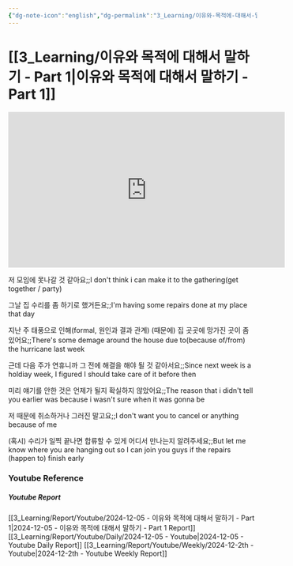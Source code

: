 ```yaml
---
{"dg-note-icon":"english","dg-permalink":"3_Learning/이유와-목적에-대해서-말하기---Part-1","created-date":"2024-12-05 12:14:57 am","date":"2024-12-05","type":"youtube","tags":["youtube","english","flashcards"],"aliases":null,"youtuber":"빨모쌤","channelName":"라이브 아카데미","link":"https://www.youtube.com/watch?v=C2tZxLypdFI","img":"https://img.youtube.com/vi/C2tZxLypdFI/0.jpg","dg-publish":true,"permalink":"/3_Learning/이유와-목적에-대해서-말하기---Part-1/","dgPassFrontmatter":true,"noteIcon":"english"}
---
```


# [[3_Learning/이유와 목적에 대해서 말하기 - Part 1\|이유와 목적에 대해서 말하기 - Part 1]]


<div class="container-root"><span></span></div><div><div class="container-root"><iframe width="560" height="315" src="https://www.youtube.com/embed/C2tZxLypdFI" title="YouTube video player" frameborder="0" allow="accelerometer; autoplay; clipboard-write; encrypted-media; gyroscope; picture-in-picture; web-share" allowfullscreen=""></iframe></div></div>

저 모임에 못나갈 것 같아요;;I don't think i can make it to the gathering(get together / party)
<!--SR:!2024-12-16,2,230-->
그날 집 수리를 좀 하기로 했거든요;;I'm having some repairs done at my place that day
<!--SR:!2024-12-12,1,210-->
지난 주 태풍으로 인해(formal, 원인과 결과 관계) (때문에) 집 곳곳에 망가진 곳이 좀 있어요;;There's some demage around the house due to(because of/from) the hurricane last week
<!--SR:!2024-12-16,1,210-->
근데 다음 주가 연휴니까 그 전에 해결을 해야 될 것 같아서요;;Since next week is a holdiay week, I figured I should take care of it before then
<!--SR:!2024-12-13,2,230-->
미리 얘기를 안한 것은 언제가 될지 확실하지 않았어요;;The reason that i didn't tell you earlier was because i wasn't sure when it was gonna be
<!--SR:!2024-12-17,3,230-->
저 때문에 취소하거나 그러진 말고요;;I don't want you to cancel or anything because of me
<!--SR:!2024-12-22,7,250-->
(혹시) 수리가 일찍 끝나면 합류할 수 있게 어디서 만나는지 알려주세요;;But let me know where you are hanging out so I can join you guys if the repairs (happen to) finish early
<!--SR:!2024-12-16,2,230-->










### Youtube Reference
##### Youtube Report
[[3_Learning/Report/Youtube/2024-12-05 - 이유와 목적에 대해서 말하기 - Part 1\|2024-12-05 - 이유와 목적에 대해서 말하기 - Part 1 Report]]
[[3_Learning/Report/Youtube/Daily/2024-12-05 - Youtube\|2024-12-05 - Youtube Daily Report]]
[[3_Learning/Report/Youtube/Weekly/2024-12-2th - Youtube\|2024-12-2th - Youtube Weekly Report]]


